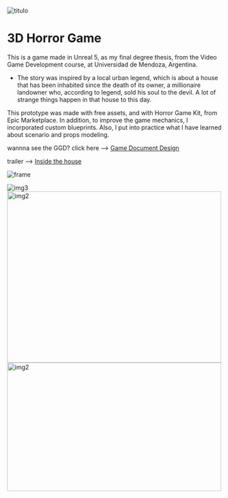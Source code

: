 

![titulo](https://github.com/Zhea606/inside_the_House_game/assets/69162988/0844ea46-c658-468b-98bd-6271c129c5a4)



# 3D Horror Game 
This is a game made in Unreal 5, as my final degree thesis, from the Video Game Development course, at Universidad de Mendoza, Argentina.
- The story was inspired by a local urban legend, which is about a house that has been inhabited since the death of its owner, a millionaire landowner who, according to legend, sold his soul to the devil. A lot of strange things happen in that house to this day.

This prototype was made with free assets, and with Horror Game Kit, from Epic Marketplace. In addition, to improve the game mechanics, I incorporated custom blueprints. Also, I put into practice what I have learned about scenario and props modeling.

wannna see the GGD? click here --> [Game Document Design](https://www.canva.com/design/DAFbWhFpb2E/3d65dAAEVaXQ2cqX9BF9Iw/watch?utm_content=DAFbWhFpb2E&utm_campaign=designshare&utm_medium=link&utm_source=publishsharelink)

trailer --> [Inside the house](https://www.canva.com/design/DAFrGx9XAA0/Eph59cMFjQXbE7DdLC8hKA/watch?utm_content=DAFrGx9XAA0&utm_campaign=designshare&utm_medium=link&utm_source=publishsharelink)


![frame](https://github.com/user-attachments/assets/3824dffc-f019-43d8-9d4b-8cdfdc0eceeb)

<img src="https://github.com/Zhea606/inside_the_House_game/assets/69162988/f70a6e96-849d-4396-9bed-880def50e11c" alt="img3"  >

<img src="https://github.com/Zhea606/inside_the_House_game/assets/69162988/04d60150-013d-4d80-aa29-e3f94b9cde52" alt="img2" width="500" height= "400" >

<img src="https://github.com/user-attachments/assets/8a4165dd-7424-4c11-9a8d-d26f09d36e91" alt="img2" width="500" height= "300" >





